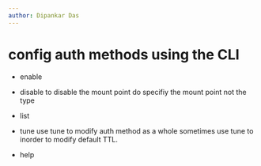 ```yaml
---
author: Dipankar Das
---
```


# config auth methods using the CLI

- enable
- disable to disable the mount point do specifiy the mount point not the type
- list

- tune
use tune to modify auth method as a whole 
sometimes use tune to inorder to modify default TTL.

- help


